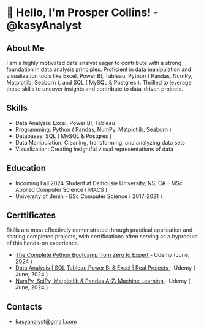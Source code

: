 # 👋 Hello, I'm Prosper Collins! - @kasyAnalyst

## About Me
I am a highly motivated data analyst eager to contribute with a strong foundation in data analysis principles. Proficient in data manipulation and visualization tools like Excel, Power BI, Tableau, Python ( Pandas, NumPy, Matplotlib, Seaborn ), and SQL ( MySQL & Postgres ). Thrilled to leverage these skills to uncover insights and contribute to data-driven projects.

## Skills
- Data Analysis: Excel, Power BI, Tableau
- Programming: Python ( Pandas, NumPy, Matplotlib, Seaborn )
- Databases: SQL ( MySQL & Postgres )
- Data Manipulation: Cleaning, transforming, and analyzing data sets
- Visualization: Creating insightful visual representations of data

## Education
- Incoming Fall 2024 Student at Dalhousie University, NS, CA - MSc Applied Computer Science ( MACS )
- University of Benin - BSc Computer Science ( 2017-2021 )

## Certtificates
Skills are most effectively demonstrated through practical application and sharing completed projects, with certifications often serving as a byproduct of this hands-on experience.
- [The Complete Python Bootcamp from Zero to Expert
](https://www.udemy.com/certificate/UC-bfaf350d-6a2c-4d3a-9546-f8e4e664b759/) - Udemy (June, 2024 )
- [Data Analysis | SQL,Tableau,Power BI & Excel | Real Projects
](https://www.udemy.com/certificate/UC-94f6e83e-b413-4047-bf31-74c6f973d8c9/)  -  Udemy ( June, 2024 )
- [NumPy, SciPy, Matplotlib & Pandas A-Z: Machine Learning
](https://www.udemy.com/certificate/UC-12fee372-888d-4bdd-9947-7fcdcab0cb25/) - Udemy ( June, 2024 )

## Contacts
- kasyanalyst@gmail.com
